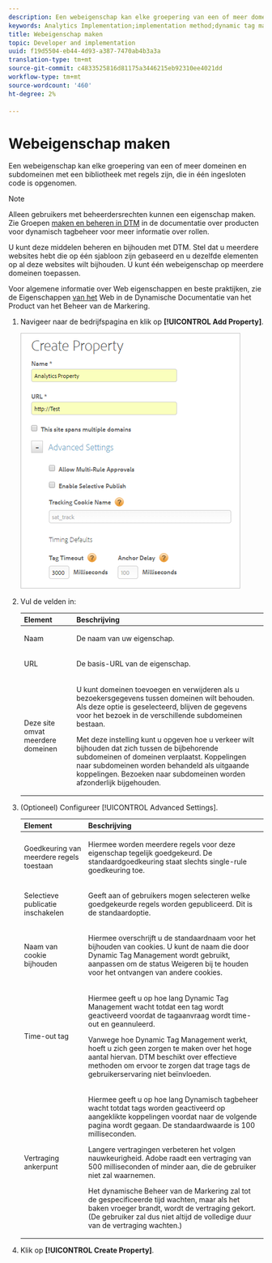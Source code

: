 ```yaml
---
description: Een webeigenschap kan elke groepering van een of meer domeinen en subdomeinen met een bibliotheek met regels zijn, die in één ingesloten code is opgenomen.
keywords: Analytics Implementation;implementation method;dynamic tag management;dtm;web property;property
title: Webeigenschap maken
topic: Developer and implementation
uuid: f19d5504-eb44-4d93-a387-7470ab4b3a3a
translation-type: tm+mt
source-git-commit: c4833525816d81175a3446215eb92310ee4021dd
workflow-type: tm+mt
source-wordcount: '460'
ht-degree: 2%

---
```



# Webeigenschap maken

Een webeigenschap kan elke groepering van een of meer domeinen en subdomeinen met een bibliotheek met regels zijn, die in één ingesloten code is opgenomen.

>[!NOTE]
>
>Alleen gebruikers met beheerdersrechten kunnen een eigenschap maken. Zie Groepen [maken en beheren in DTM](https://docs.adobe.com/content/help/en/dtm/using/admin/groups.html) in de documentatie over producten voor dynamisch tagbeheer voor meer informatie over rollen.

U kunt deze middelen beheren en bijhouden met DTM. Stel dat u meerdere websites hebt die op één sjabloon zijn gebaseerd en u dezelfde elementen op al deze websites wilt bijhouden. U kunt één webeigenschap op meerdere domeinen toepassen.

Voor algemene informatie over Web eigenschappen en beste praktijken, zie de Eigenschappen [van het](https://docs.adobe.com/content/help/en/dtm/using/admin/web-property.html) Web in de Dynamische Documentatie van het Product van het Beheer van de Markering.

1. Navigeer naar de bedrijfspagina en klik op **[!UICONTROL Add Property]**.

   ![](assets/dtm-create-web-property.png)

1. Vul de velden in:

   <table id="table_376D72251C4D4C4CA878D10C18D2532C"> 
    <thead> 
    <tr> 
    <th colname="col1" class="entry"> Element </th> 
    <th colname="col2" class="entry"> Beschrijving </th> 
    </tr> 
    </thead>
    <tbody> 
    <tr> 
    <td colname="col1"> <span class="uicontrol"> Naam</span> </td> 
    <td colname="col2"> <p>De naam van uw eigenschap. </p> </td> 
    </tr> 
    <tr> 
    <td colname="col1"> <span class="uicontrol"> URL</span> </td> 
    <td colname="col2"> <p>De basis-URL van de eigenschap. </p> </td> 
    </tr> 
    <tr> 
    <td colname="col1"> <span class="uicontrol"> Deze site omvat meerdere domeinen </span> </td> 
    <td colname="col2"> <p>U kunt domeinen toevoegen en verwijderen als u bezoekersgegevens tussen domeinen wilt behouden. Als deze optie is geselecteerd, blijven de gegevens voor het bezoek in de verschillende subdomeinen bestaan. </p> <p>Met deze instelling kunt u opgeven hoe u verkeer wilt bijhouden dat zich tussen de bijbehorende subdomeinen of domeinen verplaatst. Koppelingen naar subdomeinen worden behandeld als uitgaande koppelingen. Bezoeken naar subdomeinen worden afzonderlijk bijgehouden. </p> </td> 
    </tr> 
    </tbody> 
    </table>

1. (Optioneel) Configureer [!UICONTROL Advanced Settings].

   <table id="table_6E687FBE6ACC4301BCCD837F4DCBB9C9"> 
    <thead> 
    <tr> 
    <th colname="col1" class="entry"> Element </th> 
    <th colname="col2" class="entry"> Beschrijving </th> 
    </tr> 
    </thead>
    <tbody> 
    <tr> 
    <td colname="col1"> <span class="uicontrol"> Goedkeuring van meerdere regels toestaan</span> </td> 
    <td colname="col2"> <p>Hiermee worden meerdere regels voor deze eigenschap tegelijk goedgekeurd. De standaardgoedkeuring staat slechts single-rule goedkeuring toe. </p> </td> 
    </tr> 
    <tr> 
    <td colname="col1"> <span class="uicontrol"> Selectieve publicatie inschakelen</span> </td> 
    <td colname="col2"> <p>Geeft aan of gebruikers mogen selecteren welke goedgekeurde regels worden gepubliceerd. Dit is de standaardoptie. </p> </td> 
    </tr> 
    <tr> 
    <td colname="col1"> <span class="uicontrol"> Naam van cookie bijhouden</span> </td> 
    <td colname="col2"> <p>Hiermee overschrijft u de standaardnaam voor het bijhouden van cookies. U kunt de naam die door Dynamic Tag Management wordt gebruikt, aanpassen om de status Weigeren bij te houden voor het ontvangen van andere cookies. </p> </td> 
    </tr> 
    <tr> 
    <td colname="col1"> <span class="uicontrol"> Time-out tag</span> </td> 
    <td colname="col2"> <p>Hiermee geeft u op hoe lang Dynamic Tag Management wacht totdat een tag wordt geactiveerd voordat de tagaanvraag wordt time-out en geannuleerd. </p> <p> Vanwege hoe Dynamic Tag Management werkt, hoeft u zich geen zorgen te maken over het hoge aantal hiervan. DTM beschikt over effectieve methoden om ervoor te zorgen dat trage tags de gebruikerservaring niet beïnvloeden. </p> </td> 
    </tr> 
    <tr> 
    <td colname="col1"> <span class="uicontrol"> Vertraging ankerpunt</span> </td> 
    <td colname="col2"> <p>Hiermee geeft u op hoe lang Dynamisch tagbeheer wacht totdat tags worden geactiveerd op aangeklikte koppelingen voordat naar de volgende pagina wordt gegaan. De standaardwaarde is 100 milliseconden. </p> <p>Langere vertragingen verbeteren het volgen nauwkeurigheid. Adobe raadt een vertraging van 500 milliseconden of minder aan, die de gebruiker niet zal waarnemen. </p> <p>Het dynamische Beheer van de Markering zal tot de gespecificeerde tijd wachten, maar als het baken vroeger brandt, wordt de vertraging gekort. (De gebruiker zal dus niet altijd de volledige duur van de vertraging wachten.) </p> </td> 
    </tr> 
    </tbody> 
    </table>

1. Klik op **[!UICONTROL Create Property]**.
